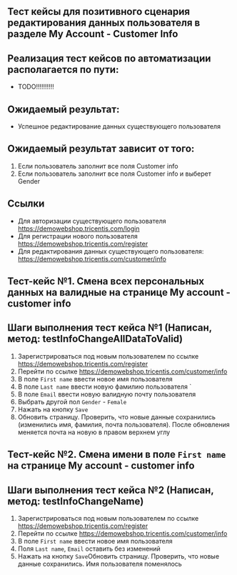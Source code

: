 ## Тест кейсы для позитивного сценария редактирования данных пользователя в разделе My Account - Customer Info

## Реализация тест кейсов по автоматизации располагается по пути:

- TODO!!!!!!!!!!

## Ожидаемый результат:

- Успешное редактирование данных существующего пользователя

## Ожидаемый результат зависит от того:

1) Если пользователь заполнит все поля Customer info
2) Если пользователь заполнит все поля Customer info и выберет Gender

## Ссылки

- Для авторизации существующего пользователя https://demowebshop.tricentis.com/login
- Для регистрации нового пользователя https://demowebshop.tricentis.com/register
- Для редактирования данных существующего пользователя: https://demowebshop.tricentis.com/customer/info

## Тест-кейс №1. Смена всех персональных данных на валидные на странице My account - customer info

## Шаги выполнения тест кейса №1 (Написан, метод: testInfoChangeAllDataToValid)

1) Зарегистрироваться под новым пользователем по ссылке https://demowebshop.tricentis.com/register
2) Перейти по ссылке https://demowebshop.tricentis.com/customer/info
3) В поле `First name` ввести новое имя пользователя 
4) В поле `Last name` ввести новую фамилию пользователя `
5) В поле `Email` ввести новую валидную почту пользователя
6) Выбрать другой пол `Gender` - `Female`
7) Нажать на кнопку `Save`
8) Обновить страницу. Проверить, что новые данные сохранились (изменились имя, фамилия, почта пользователя).
   После обновления меняется почта на новую в правом верхнем углу

## Тест-кейс №2. Смена имени в поле `First name` на странице My account - customer info

## Шаги выполнения тест кейса №2 (Написан, метод: testInfoChangeName)

1) Зарегистрироваться под новым пользователем по ссылке https://demowebshop.tricentis.com/register
2) Перейти по ссылке https://demowebshop.tricentis.com/customer/info
3) В поле `First name` ввести новое имя пользователя
4) Поля `Last name`, `Email` оставить без изменений
5) Нажать на кнопку `Save`Обновить страницу. Проверить, что новые данные сохранились. Имя пользователя поменялось





